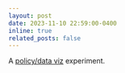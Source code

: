 ```yaml
---
layout: post
date: 2023-11-10 22:59:00-0400
inline: true
related_posts: false
---
```


A [policy/data viz](https://anku94.github.io/dash/sankey) experiment.
